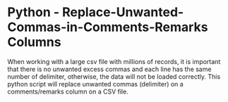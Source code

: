 # Python - Replace-Unwanted-Commas-in-Comments-Remarks Columns
When working with a large csv file with millions of records, it is important that there is no unwanted excess commas and each line has the same number of delimiter, otherwise, the data will not be loaded correctly. This python script will replace unwanted commas (delimiter) on a comments/remarks column on a CSV file.
